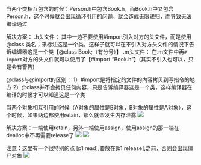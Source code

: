 当两个类相互包含的时候：Person.h中包含Book.h，而Book.h中又包含Person.h，这个时候就会出现循环引用的问题，就会造成无限递归，而导致无法编译通过

解决方案：
.h头文件：
其中一边不要使用#import引入对方的头文件，而是使用@class 类名；来标注这是一个类，这样子就可以在不引入对方头文件的情况下告诉编译器这是一个类【@class Book;（有分号）】
.m头文件：
在.m文件中再`# import`对方的头文件就可以使用了【#import “Book.h”】(其实不引入也可以，只是会有警告)

@class与@import的区别：
1）#import是将指定的文件的内容拷贝到写指令的地方
2）@class并不会拷贝任何内容，只是告诉编译器这是一个类，这样编译器在编译的时候才可以知道这是一个类



当两个对象相互引用的时候（A对象的属性是B对象，B对象的属性是A对象），这个时候，如果两边都使用retain，那么就会发生内存泄露
![](https://tva1.sinaimg.cn/large/0081Kckwly1gly467uxfuj30db09zdid.jpg)

解决方案：一端使用retain，另外一端使用assign，使用assign的那一端在dealloc中不再需要release了
![](https://tva1.sinaimg.cn/large/0081Kckwly1gly46gdexrj307s04fq40.jpg)
![](https://tva1.sinaimg.cn/large/0081Kckwly1gly46nkjtpj305606amyc.jpg)

注意：这里有一个很特别的点
[p1 read];要放在[b1 release];之前，否则会出现僵尸对象
![](https://tva1.sinaimg.cn/large/0081Kckwly1gly46ummt7j307n0883zv.jpg)